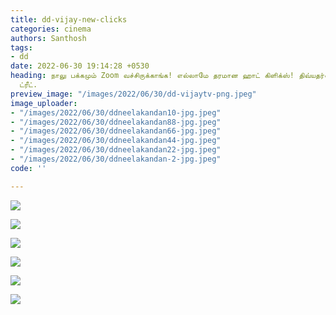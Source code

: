 ```yaml
---
title: dd-vijay-new-clicks
categories: cinema
authors: Santhosh
tags:
- dd
date: 2022-06-30 19:14:28 +0530
heading: நாலு பக்கமும் Zoom வச்சிருக்காங்க! எல்லாமே தரமான ஹாட் கிளிக்ஸ்! திவ்யதர்ஷினி
  ட்ரீட்.
preview_image: "/images/2022/06/30/dd-vijaytv-png.jpeg"
image_uploader:
- "/images/2022/06/30/ddneelakandan10-jpg.jpeg"
- "/images/2022/06/30/ddneelakandan88-jpg.jpeg"
- "/images/2022/06/30/ddneelakandan66-jpg.jpeg"
- "/images/2022/06/30/ddneelakandan44-jpg.jpeg"
- "/images/2022/06/30/ddneelakandan22-jpg.jpeg"
- "/images/2022/06/30/ddneelakandan-2-jpg.jpeg"
code: ''

---
```

![](/images/2022/06/30/ddneelakandan22-jpg.jpeg)

![](/images/2022/06/30/ddneelakandan44-jpg.jpeg)

![](/images/2022/06/30/ddneelakandan66-jpg.jpeg)

![](/images/2022/06/30/ddneelakandan88-jpg.jpeg)

![](/images/2022/06/30/ddneelakandan-2-jpg.jpeg)

![](/images/2022/06/30/ddneelakandan10-jpg.jpeg)
